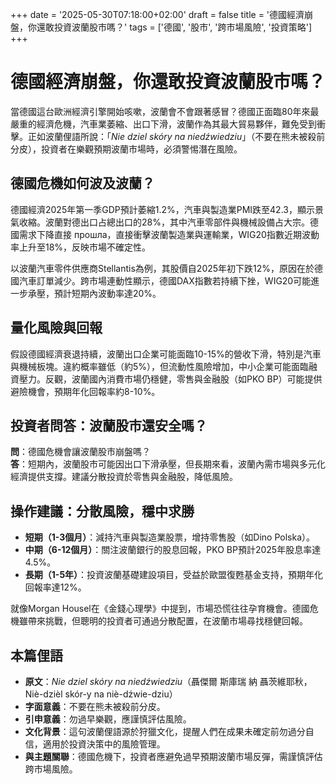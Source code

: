 +++
date = '2025-05-30T07:18:00+02:00'
draft = false
title = '德國經濟崩盤，你還敢投資波蘭股市嗎？'
tags = ['德國', '股市', '跨市場風險', '投資策略']
+++

# 德國經濟崩盤，你還敢投資波蘭股市嗎？

當德國這台歐洲經濟引擎開始咳嗽，波蘭會不會跟著感冒？德國正面臨80年來最嚴重的經濟危機，汽車業萎縮、出口下滑，波蘭作為其最大貿易夥伴，難免受到衝擊。正如波蘭俚語所說：「*Nie dziel skóry na niedźwiedziu*」（不要在熊未被殺前分皮），投資者在樂觀預期波蘭市場時，必須警惕潛在風險。

## 德國危機如何波及波蘭？
德國經濟2025年第一季GDP預計萎縮1.2%，汽車與製造業PMI跌至42.3，顯示景氣收縮。波蘭對德出口占總出口的28%，其中汽車零部件與機械設備占大宗。德國需求下降直接 прошла，直接衝擊波蘭製造業與運輸業，WIG20指數近期波動率上升至18%，反映市場不確定性。

以波蘭汽車零件供應商Stellantis為例，其股價自2025年初下跌12%，原因在於德國汽車訂單減少。跨市場連動性顯示，德國DAX指數若持續下挫，WIG20可能進一步承壓，預計短期內波動率達20%。

## 量化風險與回報
假設德國經濟衰退持續，波蘭出口企業可能面臨10-15%的營收下滑，特別是汽車與機械板塊。違約概率雖低（約5%），但流動性風險增加，中小企業可能面臨融資壓力。反觀，波蘭國內消費市場仍穩健，零售與金融股（如PKO BP）可能提供避險機會，預期年化回報率約8-10%。

## 投資者問答：波蘭股市還安全嗎？
**問**：德國危機會讓波蘭股市崩盤嗎？  
**答**：短期內，波蘭股市可能因出口下滑承壓，但長期來看，波蘭內需市場與多元化經濟提供支撐。建議分散投資於零售與金融股，降低風險。

## 操作建議：分散風險，穩中求勝
- **短期（1-3個月）**：減持汽車與製造業股票，增持零售股（如Dino Polska）。
- **中期（6-12個月）**：關注波蘭銀行的股息回報，PKO BP預計2025年股息率達4.5%。
- **長期（1-5年）**：投資波蘭基礎建設項目，受益於歐盟復甦基金支持，預期年化回報率達12%。

就像Morgan Housel在《金錢心理學》中提到，市場恐慌往往孕育機會。德國危機雖帶來挑戰，但聰明的投資者可通過分散配置，在波蘭市場尋找穩健回報。

## 本篇俚語
- **原文**：*Nie dziel skóry na niedźwiedziu*（聶傑爾 斯庫瑞 納 聶茨維耶秋，Niè-dzièl skór-y na niè-dźwie-dziu）
- **字面意義**：不要在熊未被殺前分皮。
- **引申意義**：勿過早樂觀，應謹慎評估風險。
- **文化背景**：這句波蘭俚語源於狩獵文化，提醒人們在成果未確定前勿過分自信，適用於投資決策中的風險管理。
- **與主題關聯**：德國危機下，投資者應避免過早預期波蘭市場反彈，需謹慎評估跨市場風險。